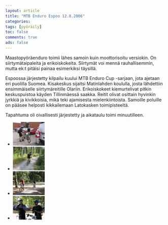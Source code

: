```yaml
---
layout: article 
title: "MTB Enduro Espoo 12.8.2006" 
categories: 
tags: [pyöräily]
toc: false 
comments: true 
ads: false 
---
```


Maastopyöräenduro toimii lähes samoin kuin moottorisoitu versiokin. On
siirtymätaipaleita ja erikoiskokeita. Siirtymät voi mennä
rauhallisemmin, mutta ek:t pitäisi painaa esimerkiksi täysillä.

Espoossa järjestetty kilpailu kuului MTB Enduro Cup -sarjaan, jota
ajetaan eri puolilla Suomea. Kisakeskus sijaitsi Matinlahden koululla,
josta lähdettiin ensimmäiselle siirtymäreitille Olariin. Erikoiskokeet
kiemurtelivat pitkin keskuspuistoa käyden Tillinmäessä saakka. Reitit
olivat osittain hyvinkin jyrkkiä ja kivikkoisia, mikä teki ajamisesta
mielenkiintoista. Samoille poluille on pääsee helposti kikkailemaan
Latokasken toimipisteeltä.

Tapahtuma oli oivallisesti järjestetty ja aikataulu toimi minuutilleen.

<div class="th-grid image-gallery" markdown="1">

-   [![](/images/mtb-enduro-espoo-12.8.2006/Thumbnails/peruskuntofillarienduro20060812_01b.jpg)](/images/mtb-enduro-espoo-12.8.2006/peruskuntofillarienduro20060812_01b.jpg)
-   [![](/images/mtb-enduro-espoo-12.8.2006/Thumbnails/peruskuntofillarienduro20060812_02b.jpg)](/images/mtb-enduro-espoo-12.8.2006/peruskuntofillarienduro20060812_02b.jpg)
-   [![](/images/mtb-enduro-espoo-12.8.2006/Thumbnails/peruskuntofillarienduro20060812_03b.jpg)](/images/mtb-enduro-espoo-12.8.2006/peruskuntofillarienduro20060812_03b.jpg)
-   [![](/images/mtb-enduro-espoo-12.8.2006/Thumbnails/peruskuntofillarienduro20060812_04b.jpg)](/images/mtb-enduro-espoo-12.8.2006/peruskuntofillarienduro20060812_04b.jpg)

</div>
